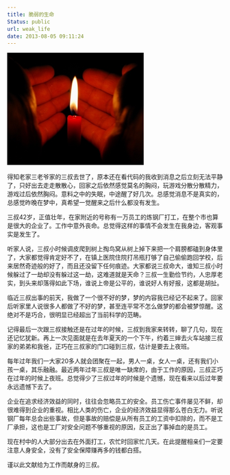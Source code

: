 ```yaml
---
title: 脆弱的生命
Status: public
url: weak_life
date: 2013-08-05 09:11:24
---
```


![Image Title](/ref/life/weak_life.JPG)

得知老家三老爷家的三叔去世了，原本还在看代码的我收到消息之后立刻无法平静了，只好出去走走散散心，回家之后依然感觉莫名的胸闷，玩游戏分散分散精力，游戏过后依然胸闷。意料之中的失眠，中途醒了好几次。总感觉消息不是真实的，总感觉昨晚在梦中，真希望一觉醒来之后什么都没有发生。

三叔42岁，正值壮年，在家附近的号称有一万员工的炼钢厂打工，在整个市也算是很大的企业了。工作中意外丧命。总觉得这样的事情不会发生在我身边，客观事实是发生了。

听家人说，三叔小时候调皮爬到树上掏鸟窝从树上掉下来把一个肩膀都磕到身体里了，大家都觉得肯定好不了，在镇上医院住院打吊瓶打够了自己偷偷跑回学校，后来居然奇迹般的好了，而且还没留下任何痕迹。大家都说三叔命大，谁知三叔小时候躲过了一劫却没有躲过这一劫，这难道就是天命？三叔一生勤俭节约，人忠厚老实，到头来却落得如此下场，谁说上帝是公平的，谁说好人有好报，这都是胡扯。

临近三叔出事的前天，我做了一个很不好的梦，梦的内容我已经记不起来了。回家后听家里人说很多人都做了不好的梦，甚至连平常不怎么做梦的都会被梦惊醒。这绝对不是巧合，很明显已经超出了当前科学的范畴。

记得最后一次跟三叔接触还是在过年的时候，三叔到我家来转转，聊了几句，现在还记忆犹新。再上一次见面就是在去年夏天的一个下午，约着三婶去火车站接三叔家的弟弟和我爸，正巧在三叔家的门口碰到三叔，估计是要去上夜班。

每年过年我们一大家20多人就会团聚在一起，男人一桌，女人一桌，还有我们小孩一桌，其乐融融。最近两年过年三叔是唯一缺席的，由于工作的原因，三叔正巧在过年的时候上夜班。总觉得少了三叔过年的时候是个遗憾，现在看来以后过年要永远遗憾下去了。

企业在追求经济效益的同时，往往会忽略员工的安全。员工伤亡事件屡见不鲜，却很难得到企业的重视。相比人类的伤亡，企业的经济效益显得那么苍白无力。听说钢厂每年总会出些事故，但是事故的赔偿是从所有员工的工资中扣除的，而不是工厂承担，这也是工厂对安全问题不够重视的原因，反正出了事掉血的是员工。

现在村中的人大部分出去在外面打工，农忙时回家忙几天。在此提醒相亲们一定要注意人身安全，没有了安全保障赚再多的钱都白搭。

谨以此文献给为工作而献身的三叔。